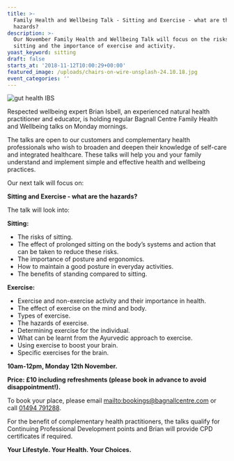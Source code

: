 ```yaml
---
title: >-
  Family Health and Wellbeing Talk - Sitting and Exercise - what are the
  hazards?
description: >-
  Our November Family Health and Wellbeing Talk will focus on the risks of
  sitting and the importance of exercise and activity.
yoast_keyword: sitting
draft: false
starts_at: '2018-11-12T10:00:29+00:00'
featured_image: /uploads/chairs-on-wire-unsplash-24.10.18.jpg
event_categories: ''
---
```

![gut health IBS](/uploads/chairs-on-wire-unsplash-24.10.18.jpg)

Respected wellbeing expert Brian Isbell, an experienced natural health practitioner and educator, is holding regular Bagnall Centre Family Health and Wellbeing talks on Monday mornings. 

The talks are open to our customers and complementary health professionals who wish to broaden and deepen their knowledge of self-care and integrated healthcare. These talks will help you and your family understand and implement simple and effective health and wellbeing practices.

Our next talk will focus on: 

**Sitting and Exercise - what are the hazards?** 

The talk will look into: 

**Sitting:**

* The risks of sitting.
* The effect of prolonged sitting on the body’s systems and action that can be taken to reduce these risks.  
* The importance of posture and ergonomics.  
* How to maintain a good posture in everyday activities. 
* The benefits of standing compared to sitting.

**Exercise:**

* Exercise and non-exercise activity and their importance in health.  
* The effect of exercise on the mind and body. 
* Types of exercise.  
* The hazards of exercise. 
* Determining exercise for the individual.  
* What can be learnt from the Ayurvedic approach to exercise.  
* Using exercise to boost your brain. 
* Specific exercises for the brain.

**10am-12pm, Monday 12th November.**

**Price: £10 including refreshments (please book in advance to avoid disappointment!).** 

To book your place, please email <mailto:bookings@bagnallcentre.com> or call [01494 791288](tel:01494791288). 

For the benefit of complementary health practitioners, the talks qualify for Continuing Professional Development points and Brian will provide CPD certificates if required.

**Your Lifestyle. Your Health. Your Choices.**
